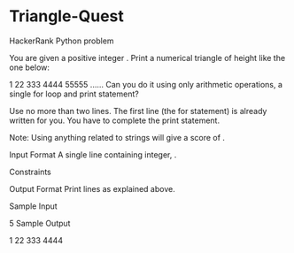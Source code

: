# Triangle-Quest
HackerRank Python problem

You are given a positive integer . Print a numerical triangle of height  like the one below:

1
22
333
4444
55555
......
Can you do it using only arithmetic operations, a single for loop and print statement?

Use no more than two lines. The first line (the for statement) is already written for you. You have to complete the print statement.

Note: Using anything related to strings will give a score of .

Input Format
A single line containing integer, .

Constraints

Output Format
Print  lines as explained above.

Sample Input

5
Sample Output

1
22
333
4444
